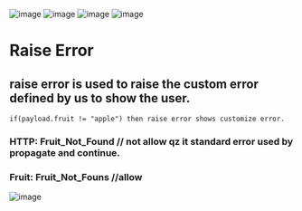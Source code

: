 ![image](https://github.com/gauravxlokhande/AllAbout-MuleSoft/assets/119065314/f465f346-8022-4fa7-ae7a-2f7792080610)
![image](https://github.com/gauravxlokhande/AllAbout-MuleSoft/assets/119065314/512bae42-f5de-4ccc-b2d6-0dfac0e79d25)
![image](https://github.com/gauravxlokhande/AllAbout-MuleSoft/assets/119065314/5bcb5c80-78ac-4eb9-9609-969269b8f368)
![image](https://github.com/gauravxlokhande/AllAbout-MuleSoft/assets/119065314/c30c881a-ef87-4fd4-893f-1f1b98db453d)


# Raise Error
## raise error is used to raise the custom error defined by us to show the user.
```
if(payload.fruit != "apple") then raise error shows customize error.
```
### HTTP: Fruit_Not_Found  // not allow qz it standard error used by propagate and continue.
### Fruit: Fruit_Not_Founs   //allow

![image](https://github.com/gauravxlokhande/AllAbout-MuleSoft/assets/119065314/e053648b-d16e-4540-bc56-a6830b948fe3)
